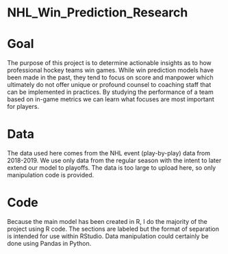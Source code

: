 # NHL_Win_Prediction_Research


# Goal
The purpose of this project is to determine actionable insights as to how professional hockey teams win games. While win prediction models have been made in the past, they tend to focus on score and manpower which ultimately do not offer unique or profound counsel to coaching staff that can be implemented in practices. By studying the performance of a team based on in-game metrics we can learn what focuses are most important for players. 

# Data
The data used here comes from the NHL event (play-by-play) data from 2018-2019. We use only data from the regular season with the intent to later extend our model to playoffs. The data is too large to upload here, so only manipulation code is provided.

# Code
Because the main model has been created in R, I do the majority of the project using R code. The sections are labeled but the format of separation is intended for use within RStudio. Data manipulation could certainly be done using Pandas in Python.

